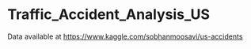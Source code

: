 # Traffic_Accident_Analysis_US


Data available at https://www.kaggle.com/sobhanmoosavi/us-accidents
